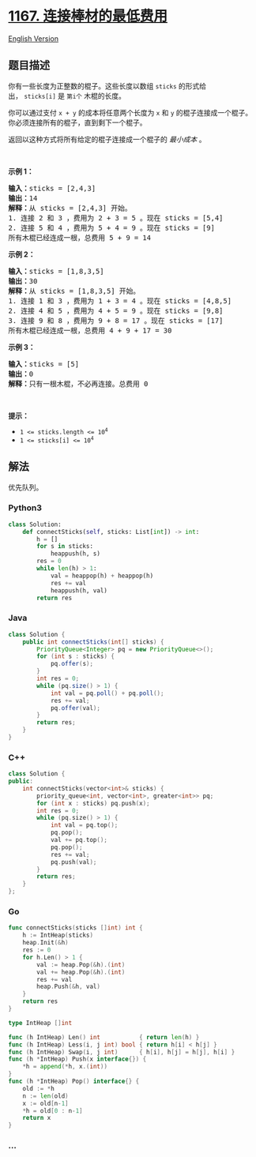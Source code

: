 # [1167. 连接棒材的最低费用](https://leetcode.cn/problems/minimum-cost-to-connect-sticks)

[English Version](/solution/1100-1199/1167.Minimum%20Cost%20to%20Connect%20Sticks/README_EN.md)

## 题目描述

<!-- 这里写题目描述 -->

<p>你有一些长度为正整数的棍子。这些长度以数组<meta charset="UTF-8" />&nbsp;<code>sticks</code>&nbsp;的形式给出，<meta charset="UTF-8" />&nbsp;<code>sticks[i]</code>&nbsp;是 <code>第i个</code> 木棍的长度。</p>

<p>你可以通过支付 <code>x + y</code> 的成本将任意两个长度为 <code>x</code> 和 <code>y</code> 的棍子连接成一个棍子。你必须连接所有的棍子，直到剩下一个棍子。</p>

<p>返回以这种方式将所有给定的棍子连接成一个棍子的 <em>最小成本</em> 。</p>

<p>&nbsp;</p>

<p><strong>示例 1：</strong></p>

<pre>
<strong>输入：</strong>sticks = [2,4,3]
<strong>输出：</strong>14
<strong>解释：</strong>从 sticks = [2,4,3] 开始。
1. 连接 2 和 3 ，费用为 2 + 3 = 5 。现在 sticks = [5,4]
2. 连接 5 和 4 ，费用为 5 + 4 = 9 。现在 sticks = [9]
所有木棍已经连成一根，总费用 5 + 9 = 14
</pre>

<p><strong>示例 2：</strong></p>

<pre>
<strong>输入：</strong>sticks = [1,8,3,5]
<strong>输出：</strong>30
<strong>解释：</strong>从 sticks = [1,8,3,5] 开始。
1. 连接 1 和 3 ，费用为 1 + 3 = 4 。现在 sticks = [4,8,5]
2. 连接 4 和 5 ，费用为 4 + 5 = 9 。现在 sticks = [9,8]
3. 连接 9 和 8 ，费用为 9 + 8 = 17 。现在 sticks = [17]
所有木棍已经连成一根，总费用 4 + 9 + 17 = 30
</pre>

<p><strong>示例 3：</strong></p>

<pre>
<strong>输入：</strong>sticks = [5]
<strong>输出：</strong>0
<strong>解释：</strong>只有一根木棍，不必再连接。总费用 0
</pre>

<p>&nbsp;</p>

<p><strong>提示：</strong></p>

<ul>
	<li><code>1 &lt;= sticks.length &lt;= 10<sup>4</sup></code></li>
	<li><code>1 &lt;= sticks[i] &lt;= 10<sup>4</sup></code></li>
</ul>

## 解法

<!-- 这里可写通用的实现逻辑 -->

优先队列。

<!-- tabs:start -->

### **Python3**

<!-- 这里可写当前语言的特殊实现逻辑 -->

```python
class Solution:
    def connectSticks(self, sticks: List[int]) -> int:
        h = []
        for s in sticks:
            heappush(h, s)
        res = 0
        while len(h) > 1:
            val = heappop(h) + heappop(h)
            res += val
            heappush(h, val)
        return res
```

### **Java**

<!-- 这里可写当前语言的特殊实现逻辑 -->

```java
class Solution {
    public int connectSticks(int[] sticks) {
        PriorityQueue<Integer> pq = new PriorityQueue<>();
        for (int s : sticks) {
            pq.offer(s);
        }
        int res = 0;
        while (pq.size() > 1) {
            int val = pq.poll() + pq.poll();
            res += val;
            pq.offer(val);
        }
        return res;
    }
}
```

### **C++**

```cpp
class Solution {
public:
    int connectSticks(vector<int>& sticks) {
        priority_queue<int, vector<int>, greater<int>> pq;
        for (int x : sticks) pq.push(x);
        int res = 0;
        while (pq.size() > 1) {
            int val = pq.top();
            pq.pop();
            val += pq.top();
            pq.pop();
            res += val;
            pq.push(val);
        }
        return res;
    }
};
```

### **Go**

```go
func connectSticks(sticks []int) int {
	h := IntHeap(sticks)
	heap.Init(&h)
	res := 0
	for h.Len() > 1 {
		val := heap.Pop(&h).(int)
		val += heap.Pop(&h).(int)
		res += val
		heap.Push(&h, val)
	}
	return res
}

type IntHeap []int

func (h IntHeap) Len() int           { return len(h) }
func (h IntHeap) Less(i, j int) bool { return h[i] < h[j] }
func (h IntHeap) Swap(i, j int)      { h[i], h[j] = h[j], h[i] }
func (h *IntHeap) Push(x interface{}) {
	*h = append(*h, x.(int))
}
func (h *IntHeap) Pop() interface{} {
	old := *h
	n := len(old)
	x := old[n-1]
	*h = old[0 : n-1]
	return x
}
```

### **...**

```

```

<!-- tabs:end -->
